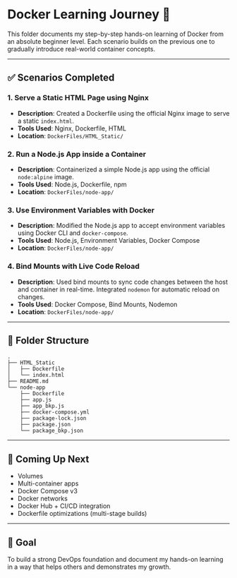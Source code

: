 # **Docker Learning Journey** 🚀

This folder documents my step-by-step hands-on learning of Docker from an absolute beginner level. Each scenario builds on the previous one to gradually introduce real-world container concepts.

---

## ✅ Scenarios Completed

### 1. Serve a Static HTML Page using Nginx
- **Description**: Created a Dockerfile using the official Nginx image to serve a static `index.html`.
- **Tools Used**: Nginx, Dockerfile, HTML
- **Location**: `DockerFiles/HTML_Static/`

### 2. Run a Node.js App inside a Container
- **Description**: Containerized a simple Node.js app using the official `node:alpine` image.
- **Tools Used**: Node.js, Dockerfile, npm
- **Location**: `DockerFiles/node-app/`

### 3. Use Environment Variables with Docker
- **Description**: Modified the Node.js app to accept environment variables using Docker CLI and `docker-compose`.
- **Tools Used**: Node.js, Environment Variables, Docker Compose
- **Location**: `DockerFiles/node-app/`

### 4. Bind Mounts with Live Code Reload
- **Description**: Used bind mounts to sync code changes between the host and container in real-time. Integrated `nodemon` for automatic reload on changes.
- **Tools Used**: Docker Compose, Bind Mounts, Nodemon
- **Location**: `DockerFiles/node-app/`
  
---

## 📁 Folder Structure

```
.
├── HTML_Static
│   ├── Dockerfile
│   └── index.html
├── README.md
└── node-app
    ├── Dockerfile
    ├── app.js
    ├── app_bkp.js
    ├── docker-compose.yml
    ├── package-lock.json
    ├── package.json
    └── package_bkp.json
```


---

## 🚧 Coming Up Next
- Volumes
- Multi-container apps
- Docker Compose v3
- Docker networks
- Docker Hub + CI/CD integration
- Dockerfile optimizations (multi-stage builds)

---

## 🧠 Goal
To build a strong DevOps foundation and document my hands-on learning in a way that helps others and demonstrates my growth.

